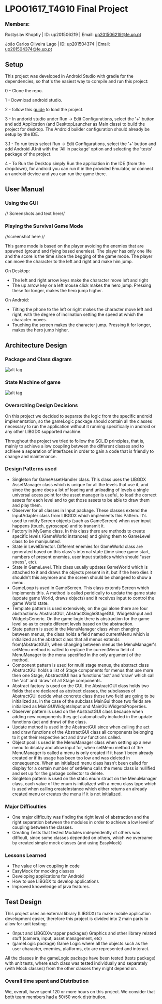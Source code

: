 # LPOO1617_T4G10 Final Project

### Members:

Rostyslav Khoptiy | ID: up201506219 | Email: up201506219@fe.up.pt

João Carlos Oliveira Lago | ID: up201504374 | Email: up201504374@fe.up.pt

## Setup
This project was developed in Android Studio with gradle for the dependencies, so that's the easiest way to compile and run this project:

0 - Clone the repo.

1 - Download android studio.

2 - follow this [guide](https://github.com/libgdx/libgdx/wiki/Setting-up-your-Development-Environment-(Eclipse,-Intellij-IDEA,-NetBeans)#setting-up-android-studio) to load the project.

3 - In andorid studio under Run -> Edit Configurations, select the '+' button and add Application (and DesktopLauncher as Main class) to build the project for desktop. The Android builder configuration should already be setup by the IDE.

3.1 - To run tests select Run -> Edit Configurations, select the '+' button and add Android JUnit with the 'All in package' option and selecting the 'tests' package of the project.

4 - To Run the Desktop simply Run the application in the IDE (from the dropdown), for android you can run it in the provided Emulator, or connect an android device and you can run the game there.

## User Manual

### Using the GUI

// Screenshots and text here//

### Playing the Survival Game Mode

//screenshot here //

This game mode is based on the player avoiding the enemies that are spawned (ground and flying based enemies).
The player has only one life and the score is the time since the begging of the game mode.
The player can move the character to the left and right and make him jump.

On Desktop:
* The left and right arrow keys make the character move left and right
* The up arrow key or a left mouse click makes the hero jump. Pressing these for longer, makes the hero jump higher.

On Android:
* Tilting the phone to the left or right makes the character move left and right, with the degree of inclination setting the speed at which the character moves.
* Touching the screen makes the character jump. Pressing it for longer, makes the hero jump higher.

## Architecture Design

### Package and Class diagram

![alt tag](https://github.com/joaolago1996/LPOO1617_T4G10/blob/master/UML/classUML.png)

### State Machine of game

![alt tag](https://github.com/joaolago1996/LPOO1617_T4G10/blob/master/UML/stateUML.png)

### Overarching Design Decisions
On this project we decided to separate the logic from the specific android implementation, so the gameLogic package should contain all the classes necessary to run the application without it running specifically in android or any other LIBGDX supported machine.

Throughout the project we tried to follow the SOLID principles, that is, mainly to achieve a low coupling between the different classes and to achieve a separation of interfaces in order to gain a code that is friendly to change and maintenance.

### Design Patterns used

* Singleton for GameAssetHandler class. This class uses the LIBGDX AssetManager class which is unique for all the levels that use it, and since the game does a lot of loading and unloading of levels a single universal acess point for the asset manager is useful, to load the correct assets for each level and to get those assets to be able to draw them and play them.
* Observer for all classes in Input package. These classes extend the InputAdapter class from LIBGDX which implements this Pattern. It's used to notify Screen objects (such as GameScreen) when user input happens (touch, gyroscope) and to transmit it.
* Factory in MyGame class. In this class there are methods to create specific levels (GameWorld instances) and giving them to GameLevel class to be manipulated.
* State in LevelDirector. Different enemies for GameWorld class are generated based on this class's internal state (time since game start, numbers of present enemies, user input statistics which should "user stress", etc).
* State in GameLevel. This class usually updates GameWorld which is attached to it and draws the objects present in it, but if the hero dies it shouldn't this anymore and the screen should be changeed to show a menu.
* GameLoop is used in GameScreen. This class extends Screen which implements this. A method is called peridically to update the game state (update game World, draws objects) and it receives input to control the game World state.
* Template pattern is used extensively, on the gui alone there are four abstractions: AbstractGUI, AbstractSingleStageGUI, WidgetsInput and WidgetsGeneric. On the game logic there is abstraction for the game level so as to create diferent levels based on the abstraction.
* State pattern is used in the MenuManager class when changing between menus, the class holds a field named currentMenu which is initialized as the abstract class that all menus extends from(AbstractGUI), when changing between menus the MenuManager's setMenu method is called to replace the currentMenu field of MenuManager to the menu specified in the only argument of the method.
* Component pattern is used for multi stage menus, the abstract class AbstractGUI holds a list of Stage components for menus that use more then one Stage, AbstractGUI has a functions 'act' and 'draw' which call the 'act' and 'draw' of all Stage components.
* Abstract factory is used on the GUI, the AbstractGUI class holds two fields that are declared as abstract classes, the subclasses of AbstractGUI decide what concrete class those two field are going to be initialized as. In the case of the subclass MainGui those two fields are initialized as MainGUIWidgetsInput and MainGUIWidgetsProperties.
* Observer pattern is used on the AbstractGUI class because when adding new components they get automatically included in the update functions (act and draw) of the class.
* Update method is used in the AbstractGUI since when calling the act and draw functions of the AbstractGUI class all components belonging to it get their respective act and draw functions called.
* Object pool is used in the MenuManager class when setting up a new menu to display and allow input for, when setMenu method of the MenuManager is called a menu is only created if it hasn't been already created or if its usage has been too low and was deleted in consequence. When an initialized menu class hasn't been called for display for a certain number of setMenu calls the menu class is nullified and set up for the garbage collector to delete.
* Singleton pattern is used on the static enum struct on the MenuManager class, each value of the enum is initialized with a menu class type which is used when calling createInstance which either returns an already created menu or creates the menu if it is not initialized.


### Major Difficulties
* One major difficulty was finding the right level of abstraction and the right separation between the modules in order to achieve a low level of coupling between the classes. 
* Creating Tests that tested Modules independently of others was difficult, since some classes depended on others, which we overcame by created simple mock classes (and using EasyMock)

### Lessons Learned 
* The value of low coupling in code
* EasyMock for mocking classes
* Developing applications for Android
* How to use LIBGDX to develop applications
* Improved knoweledge of java features.

## Test Design

This project uses an external library (LIBGDX) to make mobile application development easier, therefore this project is divided into 2 main parts to allow for unit testing: 
* (Input and LIBGDXwrapper packages) Graphics and other library related stuff (camera, input, asset management, etc)
* (gameLogic package) Game Logic where all the objects such as the user character, enemies, platforms, etc are represented and interact.

All the classes in the gameLogic package have been tested (tests package) with unit tests, where each class was tested individually and separately (with Mock classes) from the other classes they might depend on. 

### Overall time spent and Distribution
We, overall, have spent 120 or more hours on this project.
We consider that both team members had a 50/50 work distribution.
